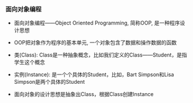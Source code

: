 ### 面向对象编程
* 面向对象编程——Object Oriented Programming, 简称OOP, 是一种程序设计思想

* OOP把对象作为程序的基本单元, 一个对象包含了数据和操作数据的函数

* 类(Class): Class是一种抽象概念，比如我们定义的Class——Student，是指学生这个概念

* 实例(Instance): 是一个个具体的Student，比如，Bart Simpson和Lisa Simpson是两个具体的Student

* 面向对象的设计思想是抽象出Class，根据Class创建Instance
